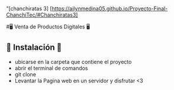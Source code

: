 "[chanchiratas 3] [https://ailynmedina05.github.io/Proyecto-Final-ChanchiTec/#Chanchiratas3]


#🖥️ Venta de Productos Digitales 🖥️

## 📄 Instalación 📄
- ubicarse en la carpeta que contiene el proyecto
- abrir el terminal de comandos
- git clone
- Levantar la Pagina web en un servidor y disfrutar <3
  
